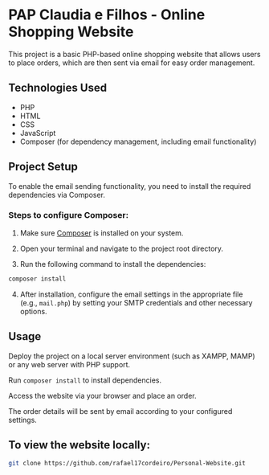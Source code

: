# PAP Claudia e Filhos - Online Shopping Website

This project is a basic PHP-based online shopping website that allows users to place orders, which are then sent via email for easy order management.

## Technologies Used

- PHP
- HTML
- CSS
- JavaScript
- Composer (for dependency management, including email functionality)

## Project Setup

To enable the email sending functionality, you need to install the required dependencies via Composer.

### Steps to configure Composer:

1. Make sure [Composer](https://getcomposer.org/) is installed on your system.

2. Open your terminal and navigate to the project root directory.

3. Run the following command to install the dependencies:
 ```bash
composer install
```
4. After installation, configure the email settings in the appropriate file (e.g., `mail.php`) by setting your SMTP credentials and other necessary options.

## Usage

Deploy the project on a local server environment (such as XAMPP, MAMP) or any web server with PHP support.

Run `composer install` to install dependencies.

Access the website via your browser and place an order.

The order details will be sent by email according to your configured settings.


## To view the website locally:

   ```bash
   git clone https://github.com/rafael17cordeiro/Personal-Website.git
